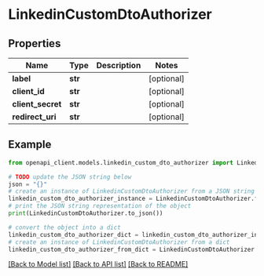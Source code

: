 # LinkedinCustomDtoAuthorizer


## Properties

Name | Type | Description | Notes
------------ | ------------- | ------------- | -------------
**label** | **str** |  | [optional] 
**client_id** | **str** |  | [optional] 
**client_secret** | **str** |  | [optional] 
**redirect_uri** | **str** |  | [optional] 

## Example

```python
from openapi_client.models.linkedin_custom_dto_authorizer import LinkedinCustomDtoAuthorizer

# TODO update the JSON string below
json = "{}"
# create an instance of LinkedinCustomDtoAuthorizer from a JSON string
linkedin_custom_dto_authorizer_instance = LinkedinCustomDtoAuthorizer.from_json(json)
# print the JSON string representation of the object
print(LinkedinCustomDtoAuthorizer.to_json())

# convert the object into a dict
linkedin_custom_dto_authorizer_dict = linkedin_custom_dto_authorizer_instance.to_dict()
# create an instance of LinkedinCustomDtoAuthorizer from a dict
linkedin_custom_dto_authorizer_from_dict = LinkedinCustomDtoAuthorizer.from_dict(linkedin_custom_dto_authorizer_dict)
```
[[Back to Model list]](../README.md#documentation-for-models) [[Back to API list]](../README.md#documentation-for-api-endpoints) [[Back to README]](../README.md)


